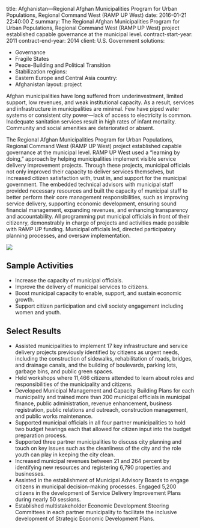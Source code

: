 
title: Afghanistan—Regional Afghan Municipalities Program for Urban Populations, Regional
  Command West (RAMP UP West)
date: 2016-01-21 22:40:00 Z
summary: The Regional Afghan Municipalities Program for Urban Populations, Regional
  Command West (RAMP UP West) project established capable governance at the municipal
  level.
contract-start-year: 2011
contract-end-year: 2014
client: U.S. Government
solutions:
- Governance
- Fragile States
- Peace-Building and Political Transition
- Stabilization
regions:
- Eastern Europe and Central Asia
country:
- Afghanistan
layout: project


Afghan municipalities have long suffered from underinvestment, limited support, low revenues, and weak institutional capacity. As a result, services and infrastructure in municipalities are minimal. Few have piped water systems or consistent city power—lack of access to electricity is common. Inadequate sanitation services result in high rates of infant mortality. Community and social amenities are deteriorated or absent.

The Regional Afghan Municipalities Program for Urban Populations, Regional Command West (RAMP UP West) project established capable governance at the municipal level.
RAMP UP West used a “learning by doing,” approach by helping municipalities implement visible service delivery improvement projects. Through these projects, municipal officials not only improved their capacity to deliver services themselves, but increased citizen satisfaction with, trust in, and support for the municipal government. The embedded technical advisors with municipal staff provided necessary resources and built the capacity of municipal staff to better perform their core management responsibilities, such as improving service delivery, supporting economic development, ensuring sound financial management, expanding revenues, and enhancing transparency and accountability. All programming put municipal officials in front of their citizenry, demonstrably in charge of projects and activities made possible with RAMP UP funding. Municipal officials led, directed participatory planning processes, and oversaw implementation.

![][1]

## Sample Activities

* Increase the capacity of municipal officials.
* Improve the delivery of municipal services to citizens.
* Boost municipal capacity to enable, support, and sustain economic growth.
* Support citizen participation and civil society engagement including women and youth.

## Select Results

* Assisted municipalities to implement 17 key infrastructure and service delivery projects previously identified by citizens as urgent needs, including the construction of sidewalks, rehabilitation of roads, bridges, and drainage canals, and the building of boulevards, parking lots, garbage bins, and public green spaces.
* Held workshops where 11,466 citizens attended to learn about roles and responsibilities of the municipality and citizens.
* Developed Municipal Management and Capacity Building Plans for each municipality and trained more than 200 municipal officials in municipal finance, public administration, revenue enhancement, business registration, public relations and outreach, construction management, and public works maintenance.
* Supported municipal officials in all four partner municipalities to hold two budget hearings each that allowed for citizen input into the budget preparation process.
* Supported three partner municipalities to discuss city planning and touch on key issues such as the cleanliness of the city and the role youth can play in keeping the city clean.
* Increased municipal revenues between 21 and 264 percent by identifying new resources and registering 6,790 properties and businesses.
* Assisted in the establishment of Municipal Advisory Boards to engage citizens in municipal decision-making processes. Engaged 5,200 citizens in the development of Service Delivery Improvement Plans during nearly 50 sessions.
* Established multistakeholder Economic Development Steering Committees in each partner municipality to facilitate the inclusive development of Strategic Economic Development Plans.

[1]: https://assetify-dai.com/projects/RampUpWest_0.jpg
